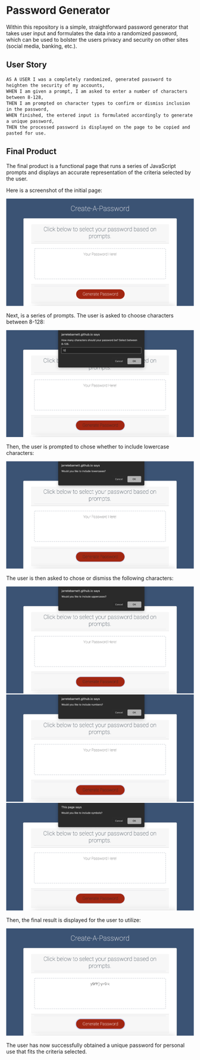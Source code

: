 # Password Generator

Within this repository is a simple, straightforward password generator that takes user input and formulates the data into a randomized password, which can be used to bolster the users privacy and security on other sites (social media, banking, etc.).

## User Story

```
AS A USER I was a completely randomized, generated password to heighten the security of my accounts,
WHEN I am given a prompt, I am asked to enter a number of characters between 8-128,
THEN I am prompted on character types to confirm or dismiss inclusion in the password,
WHEN finished, the entered input is formulated accordingly to generate a unique password,
THEN the processed password is displayed on the page to be copied and pasted for use.
```

## Final Product

The final product is a functional page that runs a series of JavaScript prompts and displays an accurate representation of the criteria selected by the user.

Here is a screenshot of the initial page:

![home image](assets/indexscreenshot.png)

Next, is a series of prompts. The user is asked to choose characters between 8-128:

![prompt one](assets/indexprompt-i.png)

Then, the user is prompted to chose whether to include lowercase characters:

![prompt two](assets/indexprompt-ii.png)

The user is then asked to chose or dismiss the following characters:

![prompt three](assets/indexprompt-iii.png)
![prompt four](assets/indexprompt-iv.png)
![prompt five](assets/indexprompt-v.png)

Then, the final result is displayed for the user to utilize:

![final](assets/indexprompt-vi.png)

The user has now successfully obtained a unique password for personal use that fits the criteria selected.